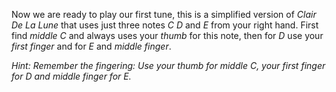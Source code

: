 Now we are ready to play our first tune, this is a simplified version of *Clair De La Lune*
that uses just three notes *C D* and *E* from your right hand.
First find *middle C* and always uses your *thumb* for this note,
then for *D* use your *first finger* and for *E* and *middle finger*.


*Hint:* _Remember the fingering: Use your *thumb* for *middle C*, your *first finger* for *D*
and *middle finger* for *E*._
